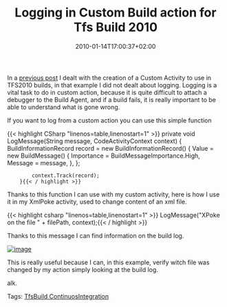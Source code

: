 ﻿---
title: "Logging in Custom Build action for Tfs Build 2010"
description: ""
date: 2010-01-14T17:00:37+02:00
draft: false
tags: [TfsBuild]
categories: [Team Foundation Server]
---
In a [previous post](http://www.codewrecks.com/blog/index.php/2009/12/07/custom-activities-in-tfs2010/) I dealt with the creation of a Custom Activity to use in TFS2010 builds, in that example I did not dealt about logging. Logging is a vital task to do in custom action, because it is quite difficult to attach a debugger to the Build Agent, and if a build fails, it is really important to be able to understand what is gone wrong.

If you want to log from a custom action you can use this simple function

{{< highlight CSharp "linenos=table,linenostart=1" >}}
 private void LogMessage(String message, CodeActivityContext context)
        {
           BuildInformationRecord<BuildMessage> record =
             new BuildInformationRecord<BuildMessage>()
             {
                 Value = new BuildMessage()
                    {
                        Importance = BuildMessageImportance.High,
                        Message = message,
                    },
             };

            context.Track(record);
        }{{< / highlight >}}

<!-- Code inserted with Steve Dunn's Windows Live Writer Code Formatter Plugin.  http://dunnhq.com -->

Thanks to this function I can use with my custom activity, here is how I use it in my XmlPoke activity, used to change content of an xml file.

{{< highlight csharp "linenos=table,linenostart=1" >}}
LogMessage("XPoke on the file " + filePath, context);{{< / highlight >}}

<!-- Code inserted with Steve Dunn's Windows Live Writer Code Formatter Plugin.  http://dunnhq.com -->

Thanks to this message I can find information on the build log.

[![image](https://www.codewrecks.com/blog/wp-content/uploads/2010/01/image_thumb10.png "image")](https://www.codewrecks.com/blog/wp-content/uploads/2010/01/image10.png)

This is really useful because I can, in this example, verify witch file was changed by my action simply looking at the build log.

alk.

Tags: [TfsBuild ContinuosIntegration](http://technorati.com/tag/TfsBuild%20ContinuosIntegration)
